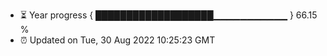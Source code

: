 - ⏳ Year progress { ███████████████████▁▁▁▁▁▁▁▁▁▁▁ } 66.15 %
- ⏰ Updated on Tue, 30 Aug 2022 10:25:23 GMT

